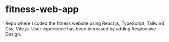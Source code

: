 
# fitness-web-app
Repo where I coded the fitness website using React.js, TypeScript, Tailwind Css, Vite.js. User experience has been increased by adding Responsive Design.


